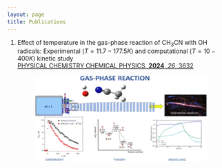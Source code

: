 ```yaml
---
layout: page
title: Publications
---
```


1. Effect of temperature in the gas-phase reaction of CH<sub>3</sub>CN with OH radicals: Experimental $(T=11.7-177.5K$) and computational $(T=10-400K)$ kinetic study  
   [PHYSICAL CHEMISTRY CHEMICAL PHYSICS, **2024**, _26_, 3632](https://pubs.rsc.org/en/content/articlelanding/2024/cp/d3cp04944b)
   <p align="center">
   <img src="https://github.com/emartineznunez/emartineznunez.github.io/blob/master/Imagen1.gif?raw=true" alt="alt text" width="400" height="200">
   </p>


